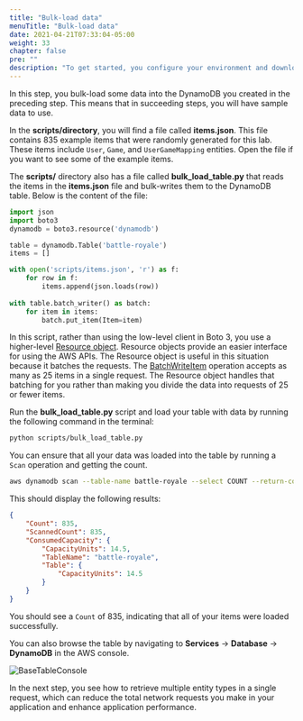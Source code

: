 ```yaml
---
title: "Bulk-load data"
menuTitle: "Bulk-load data"
date: 2021-04-21T07:33:04-05:00
weight: 33
chapter: false
pre: ""
description: "To get started, you configure your environment and download code that you use during the lab."
---
```



In this step, you bulk-load some data into the DynamoDB you created in the preceding step. This means that in succeeding steps, you will have sample data to use.

In the **scripts/directory**, you will find a file called **items.json**. This file contains 835 example items that were randomly generated for this lab. These items include `User`, `Game`, and `UserGameMapping` entities. Open the file if you want to see some of the example items.

The **scripts/** directory also has a file called **bulk_load_table.py** that reads the items in the **items.json** file and bulk-writes them to the DynamoDB table. Below is the content of the file:

```python
import json
import boto3
dynamodb = boto3.resource('dynamodb')

table = dynamodb.Table('battle-royale')
items = []

with open('scripts/items.json', 'r') as f:
    for row in f:
        items.append(json.loads(row))
        
with table.batch_writer() as batch:
    for item in items:
        batch.put_item(Item=item)
```

In this script, rather than using the low-level client in Boto 3, you use a higher-level [Resource object](https://boto3.amazonaws.com/v1/documentation/api/latest/guide/migration.html#resource-objects). Resource objects provide an easier interface for using the AWS APIs. The Resource object is useful in this situation because it batches the requests. The [BatchWriteItem](https://docs.aws.amazon.com/amazondynamodb/latest/APIReference/API_BatchWriteItem.html) operation accepts as many as 25 items in a single request. The Resource object handles that batching for you rather than making you divide the data into requests of 25 or fewer items.

Run the **bulk_load_table.py** script and load your table with data by running the following command in the terminal:

```sh
python scripts/bulk_load_table.py
```

You can ensure that all your data was loaded into the table by running a `Scan` operation and getting the count.

```sh
aws dynamodb scan --table-name battle-royale --select COUNT --return-consumed-capacity TOTAL
```

This should display the following results:

```json
{
    "Count": 835, 
    "ScannedCount": 835, 
    "ConsumedCapacity": {
        "CapacityUnits": 14.5, 
        "TableName": "battle-royale", 
        "Table": {
            "CapacityUnits": 14.5
        }
    }
}
```

You should see a `Count` of 835, indicating that all of your items were loaded successfully.

You can also browse the table by navigating to **Services** -> **Database** -> **DynamoDB** in the AWS console.

![BaseTableConsole](/images/game-player-data/core-usage/basetable-consolev2.png)

In the next step, you see how to retrieve multiple entity types in a single request, which can reduce the total network requests you make in your application and enhance application performance.